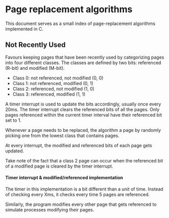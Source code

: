 

# Page replacement algorithms

This document serves as a small index of page-replacement algorithms implemented in C.

## Not Recently Used

Favours keeping pages that have been recently used by categorizing pages into four different classes. The classes are defined by two bits: referenced (R-bit) and modified (M-bit). 

- Class 0: not referenced, not modified (0, 0)
- Class 1: not referenced,  modified (0, 1)
- Class 2: referenced, not modified (1, 0)
- Class 3: referenced, modified (1, 1)

A timer interrupt is used to update the bits accordingly, usually once every 20ms. The timer interrupt clears the referenced bits of all the pages. Only pages referenced within the current timer interval have their referenced bit set to 1.

Whenever a page needs to be replaced, the algorithm a page by randomly picking one from the lowest class that contains pages. 

At every interrupt, the modified and referenced bits of each page gets updated.

Take note of the fact that a class 2 page can occur when the referenced bit of a modified page is cleared by the timer interrupt.

#### Timer interrupt & modified/referenced implementation

The timer in this implementation is a bit different than a unit of time. Instead of checking every Xms, it checks every time 5 pages are referenced. 

Similarly, the program modifies every other page that gets referenced to simulate processes modifying their pages.